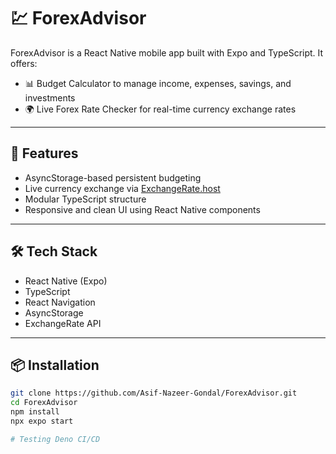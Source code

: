 # 💹 ForexAdvisor

ForexAdvisor is a React Native mobile app built with Expo and TypeScript. It offers:

- 📊 Budget Calculator to manage income, expenses, savings, and investments
- 🌍 Live Forex Rate Checker for real-time currency exchange rates

---

## 🚀 Features

- AsyncStorage-based persistent budgeting
- Live currency exchange via [ExchangeRate.host](https://exchangerate.host)
- Modular TypeScript structure
- Responsive and clean UI using React Native components

---

## 🛠️ Tech Stack

- React Native (Expo)
- TypeScript
- React Navigation
- AsyncStorage
- ExchangeRate API

---

## 📦 Installation

```bash
git clone https://github.com/Asif-Nazeer-Gondal/ForexAdvisor.git
cd ForexAdvisor
npm install
npx expo start

# Testing Deno CI/CD
